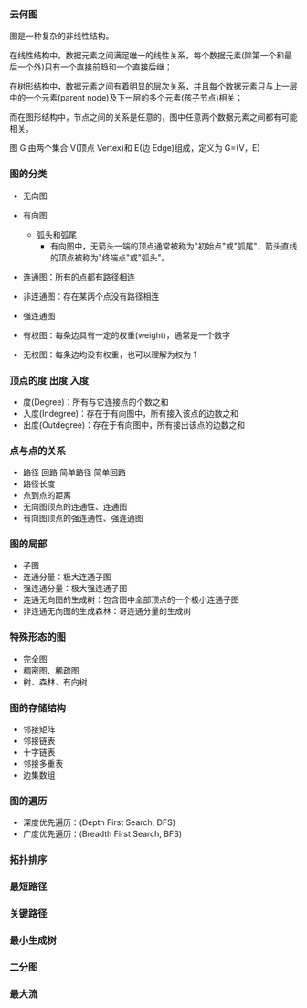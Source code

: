 ### 云何图

图是一种复杂的非线性结构。

在线性结构中，数据元素之间满足唯一的线性关系，每个数据元素(除第一个和最后一个外)只有一个直接前趋和一个直接后继；

在树形结构中，数据元素之间有着明显的层次关系，并且每个数据元素只与上一层中的一个元素(parent node)及下一层的多个元素(孩子节点)相关；

而在图形结构中，节点之间的关系是任意的，图中任意两个数据元素之间都有可能相关。

图 G 由两个集合 V(顶点 Vertex)和 E(边 Edge)组成，定义为 G=(V，E)

### 图的分类

- 无向图
- 有向图

  - 弧头和弧尾
    - 有向图中，无箭头一端的顶点通常被称为"初始点"或"弧尾"，箭头直线的顶点被称为"终端点"或"弧头"。

- 连通图：所有的点都有路径相连
- 非连通图：存在某两个点没有路径相连
- 强连通图

- 有权图：每条边具有一定的权重(weight)，通常是一个数字
- 无权图：每条边均没有权重，也可以理解为权为 1

### 顶点的度 出度 入度

- 度(Degree)：所有与它连接点的个数之和
- 入度(Indegree)：存在于有向图中，所有接入该点的边数之和
- 出度(Outdegree)：存在于有向图中，所有接出该点的边数之和

### 点与点的关系

- 路径 回路 简单路径 简单回路
- 路径长度
- 点到点的距离
- 无向图顶点的连通性、连通图
- 有向图顶点的强连通性、强连通图

### 图的局部

- 子图
- 连通分量：极大连通子图
- 强连通分量：极大强连通子图
- 连通无向图的生成树：包含图中全部顶点的一个极小连通子图
- 非连通无向图的生成森林：哥连通分量的生成树

### 特殊形态的图

- 完全图
- 稠密图、稀疏图
- 树、森林、有向树

### 图的存储结构

- 邻接矩阵
- 邻接链表
- 十字链表
- 邻接多重表
- 边集数组

### 图的遍历

- 深度优先遍历：(Depth First Search, DFS)
- 广度优先遍历：(Breadth First Search, BFS)

### 拓扑排序

### 最短路径

### 关键路径

### 最小生成树

### 二分图

### 最大流
